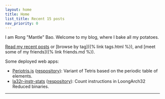 ```yaml
---
layout: home
title: Home
list_title: Recent 15 posts
nav_priority: 0
---
```


I am Rong "Mantle" Bao. Welcome to my blog, where I bake all my potatoes.

[Read my recent posts](#section-recent-posts) or [browse by tag]({% link tags.html %}), and [meet some of my friends]({% link friends.md %}).

Some deployed web apps:

* [Periotris.js](/periotrisjs) ([respository](https://github.com/CSharperMantle/periotrisjs)): Variant of Tetris based on the periodic table of elements.
* [la32r-instr-stats](/la32r-instr-stats) ([respository](https://github.com/CSharperMantle/la32r-instr-stats)): Count instructions in LoongArch32 Reduced binaries.

------
